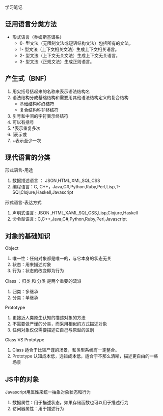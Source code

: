 学习笔记
## 泛用语言分类方法
* 形式语言（乔姆斯基谱系）
  * 0- 型文法（无限制文法或短语结构文法）包括所有的文法。
  * 1- 型文法（上下文相关文法）生成上下文相关语言。
  * 2- 型文法（上下文无关文法）生成上下文无关语言。
  * 3- 型文法（正规文法）生成正则语言。

## 产生式（BNF）
1. 用尖括号括起来的名称来表示语法结构名
2. 语法结构分成基础结构和需要用其他语法结构定义的复合结构
   * 基础结构称终结符
   * 复合结构称非终结符
3. 引号和中间的字符表示终结符
4. 可以有括号
5. *表示重复多次
6. |表示或
7. +表示至少一次


## 现代语言的分类

形式语言-用途
1. 数据描述语言 ： JSON,HTML,XML,SQL,CSS
2. 编程语言：C, C++，Java,C#,Python,Ruby,Perl,Lisp,T-SQl,Clojure,Haskell,Javascript
   
形式语言-表达方式
1. 声明式语言 : JSON ,HTML,XAML,SQL,CSS,Lisp,Clojure,Haskell
2. 命令型语言 : C,C++,Java,C#,Python,Ruby,Perl,Javascript

## 对象的基础知识

Object
1. 唯一性：任何对象都是唯一的，与它本身的状态无关
2. 状态：用来描述对象
3. 行为：状态的改变即为行为

Class ：归类 和 分类 是两个重要的流派
1. 归类：多继承
2. 分类：单继承

Prototype
1. 更接近人类原生认知的描述对象的方法
2. 不需要做严谨的分类，而采用相似的方式描述对象
3. 任何对象仅仅需要描述它自己与原型的区别

Class VS Prototype
1. Class 适合于比较严谨的场景，和类型系统有一定整合。
2. Prototype 认知成本低，选错成本低，适合于不那么清晰，描述更自由的一些场景

## JS中的对象

Javascript用属性来统一抽象对象状态和行为
1. 数据属性：用于描述状态，如果存储函数也可以用于描述行为
2. 访问器属性：用于描述行为
